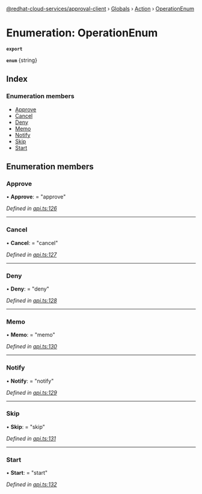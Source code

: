 [@redhat-cloud-services/approval-client](../README.md) › [Globals](../globals.md) › [Action](../modules/action.md) › [OperationEnum](action.operationenum.md)

# Enumeration: OperationEnum

**`export`** 

**`enum`** {string}

## Index

### Enumeration members

* [Approve](action.operationenum.md#approve)
* [Cancel](action.operationenum.md#cancel)
* [Deny](action.operationenum.md#deny)
* [Memo](action.operationenum.md#memo)
* [Notify](action.operationenum.md#notify)
* [Skip](action.operationenum.md#skip)
* [Start](action.operationenum.md#start)

## Enumeration members

###  Approve

• **Approve**: = "approve"

*Defined in [api.ts:126](https://github.com/RedHatInsights/javascript-clients/blob/master/packages/approval/api.ts#L126)*

___

###  Cancel

• **Cancel**: = "cancel"

*Defined in [api.ts:127](https://github.com/RedHatInsights/javascript-clients/blob/master/packages/approval/api.ts#L127)*

___

###  Deny

• **Deny**: = "deny"

*Defined in [api.ts:128](https://github.com/RedHatInsights/javascript-clients/blob/master/packages/approval/api.ts#L128)*

___

###  Memo

• **Memo**: = "memo"

*Defined in [api.ts:130](https://github.com/RedHatInsights/javascript-clients/blob/master/packages/approval/api.ts#L130)*

___

###  Notify

• **Notify**: = "notify"

*Defined in [api.ts:129](https://github.com/RedHatInsights/javascript-clients/blob/master/packages/approval/api.ts#L129)*

___

###  Skip

• **Skip**: = "skip"

*Defined in [api.ts:131](https://github.com/RedHatInsights/javascript-clients/blob/master/packages/approval/api.ts#L131)*

___

###  Start

• **Start**: = "start"

*Defined in [api.ts:132](https://github.com/RedHatInsights/javascript-clients/blob/master/packages/approval/api.ts#L132)*
